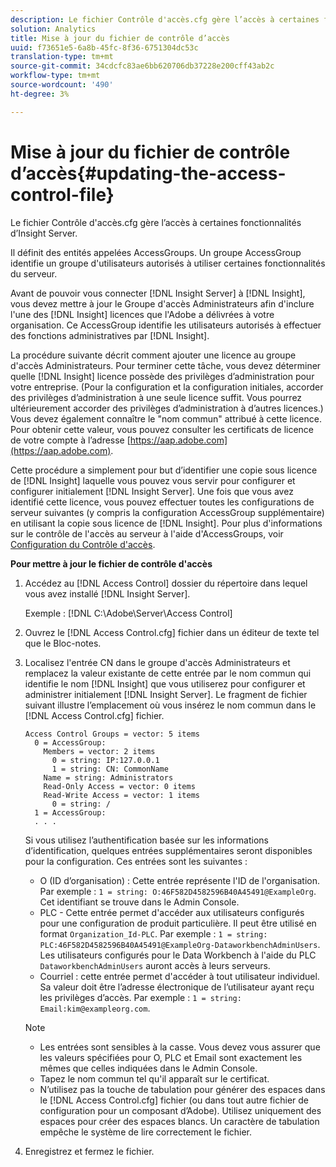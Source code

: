 ```yaml
---
description: Le fichier Contrôle d'accès.cfg gère l’accès à certaines fonctionnalités d’Insight Server.
solution: Analytics
title: Mise à jour du fichier de contrôle d’accès
uuid: f73651e5-6a8b-45fc-8f36-6751304dc53c
translation-type: tm+mt
source-git-commit: 34cdcfc83ae6bb620706db37228e200cff43ab2c
workflow-type: tm+mt
source-wordcount: '490'
ht-degree: 3%

---
```



# Mise à jour du fichier de contrôle d’accès{#updating-the-access-control-file}

Le fichier Contrôle d&#39;accès.cfg gère l’accès à certaines fonctionnalités d’Insight Server.

Il définit des entités appelées AccessGroups. Un groupe AccessGroup identifie un groupe d&#39;utilisateurs autorisés à utiliser certaines fonctionnalités du serveur.

Avant de pouvoir vous connecter [!DNL Insight Server] à [!DNL Insight], vous devez mettre à jour le Groupe d&#39;accès Administrateurs afin d&#39;inclure l&#39;une des [!DNL Insight] licences que l&#39;Adobe a délivrées à votre organisation. Ce AccessGroup identifie les utilisateurs autorisés à effectuer des fonctions administratives par [!DNL Insight].

La procédure suivante décrit comment ajouter une licence au groupe d&#39;accès Administrateurs. Pour terminer cette tâche, vous devez déterminer quelle [!DNL Insight] licence possède des privilèges d’administration pour votre entreprise. (Pour la configuration et la configuration initiales, accorder des privilèges d’administration à une seule licence suffit. Vous pourrez ultérieurement accorder des privilèges d’administration à d’autres licences.) Vous devez également connaître le &quot;nom commun&quot; attribué à cette licence. Pour obtenir cette valeur, vous pouvez consulter les certificats de licence de votre compte à l’adresse [https://aap.adobe.com](https://aap.adobe.com).

Cette procédure a simplement pour but d’identifier une copie sous licence de [!DNL Insight] laquelle vous pouvez vous servir pour configurer et configurer initialement [!DNL Insight Server]. Une fois que vous avez identifié cette licence, vous pouvez effectuer toutes les configurations de serveur suivantes (y compris la configuration AccessGroup supplémentaire) en utilisant la copie sous licence de [!DNL Insight]. Pour plus d&#39;informations sur le contrôle de l&#39;accès au serveur à l&#39;aide d&#39;AccessGroups, voir [Configuration du Contrôle d&#39;accès](../../../../home/c-inst-svr/c-admin-inst-svr/c-config-acs-ctrl/c-config-acs-ctrl.md#concept-ac385e870dbe4b57a72bf7266b60f93d).

**Pour mettre à jour le fichier de contrôle d&#39;accès**

1. Accédez au [!DNL Access Control] dossier du répertoire dans lequel vous avez installé [!DNL Insight Server].

   Exemple : [!DNL C:\Adobe\Server\Access Control]

1. Ouvrez le [!DNL Access Control.cfg] fichier dans un éditeur de texte tel que le Bloc-notes.
1. Localisez l&#39;entrée CN dans le groupe d&#39;accès Administrateurs et remplacez la valeur existante de cette entrée par le nom commun qui identifie le nom [!DNL Insight] que vous utiliserez pour configurer et administrer initialement [!DNL Insight Server]. Le fragment de fichier suivant illustre l’emplacement où vous insérez le nom commun dans le [!DNL Access Control.cfg] fichier.

   ```
   Access Control Groups = vector: 5 items 
     0 = AccessGroup: 
       Members = vector: 2 items 
         0 = string: IP:127.0.0.1 
         1 = string: CN: CommonName 
       Name = string: Administrators 
       Read-Only Access = vector: 0 items 
       Read-Write Access = vector: 1 items 
         0 = string: / 
     1 = AccessGroup: 
     . . . 
   ```

   Si vous utilisez l’authentification basée sur les informations d’identification, quelques entrées supplémentaires seront disponibles pour la configuration. Ces entrées sont les suivantes :

   * O (ID d’organisation) : Cette entrée représente l&#39;ID de l&#39;organisation. Par exemple : `1 = string: O:46F582D4582596B40A45491@ExampleOrg`. Cet identifiant se trouve dans le Admin Console.
   * PLC - Cette entrée permet d&#39;accéder aux utilisateurs configurés pour une configuration de produit particulière. Il peut être utilisé en format `Organization_Id-PLC`. Par exemple : `1 = string: PLC:46F582D4582596B40A45491@ExampleOrg-DataworkbenchAdminUsers`. Les utilisateurs configurés pour le Data Workbench à l&#39;aide du PLC `DataworkbenchAdminUsers` auront accès à leurs serveurs.
   * Courriel : cette entrée permet d&#39;accéder à tout utilisateur individuel. Sa valeur doit être l’adresse électronique de l’utilisateur ayant reçu les privilèges d’accès. Par exemple : `1 = string: Email:kim@exampleorg.com`.

   >[!NOTE]
   >
   >
   >    
   >    
   >    * Les entrées sont sensibles à la casse. Vous devez vous assurer que les valeurs spécifiées pour O, PLC et Email sont exactement les mêmes que celles indiquées dans le Admin Console.
   >    * Tapez le nom commun tel qu&#39;il apparaît sur le certificat.
   >    * N’utilisez pas la touche de tabulation pour générer des espaces dans le [!DNL Access Control.cfg] fichier (ou dans tout autre fichier de configuration pour un composant d’Adobe). Utilisez uniquement des espaces pour créer des espaces blancs. Un caractère de tabulation empêche le système de lire correctement le fichier.


1. Enregistrez et fermez le fichier.

